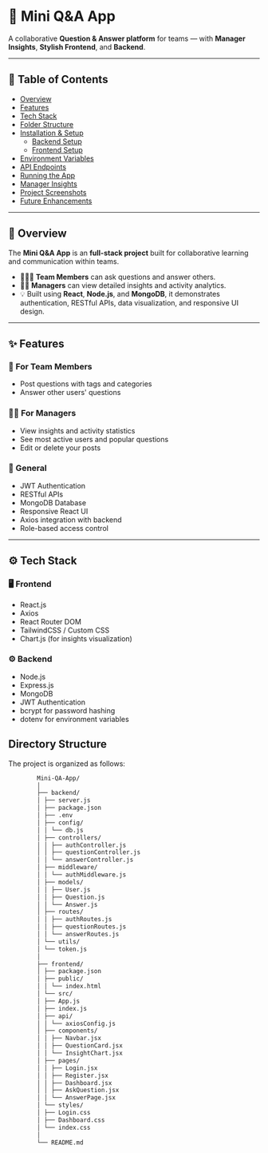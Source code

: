 # 🧠 Mini Q&A App

A collaborative **Question & Answer platform** for teams — with **Manager Insights**, **Stylish Frontend**, and **Backend**.

---

## 📘 Table of Contents
- [Overview](#-overview)
- [Features](#-features)
- [Tech Stack](#-tech-stack)
- [Folder Structure](#-folder-structure)
- [Installation & Setup](#-installation--setup)
  - [Backend Setup](#-backend-setup)
  - [Frontend Setup](#-frontend-setup)
- [Environment Variables](#-environment-variables)
- [API Endpoints](#-api-endpoints)
- [Running the App](#-running-the-app)
- [Manager Insights](#-manager-insights-dashboard)
- [Project Screenshots](#-project-screenshots)
- [Future Enhancements](#-future-enhancements)
---

## 🧩 Overview

The **Mini Q&A App** is an **full-stack project** built for collaborative learning and communication within teams.

- 🧑‍🤝‍🧑 **Team Members** can ask questions and answer others.
- 🧑‍💼 **Managers** can view detailed insights and activity analytics.
- 💡 Built using **React**, **Node.js**, and **MongoDB**, it demonstrates authentication, RESTful APIs, data visualization, and responsive UI design.

---

## ✨ Features

### 👤 For Team Members
- Post questions with tags and categories  
- Answer other users' questions    

### 🧑‍💼 For Managers
- View insights and activity statistics  
- See most active users and popular questions
- Edit or delete your posts 

### 💎 General
- JWT Authentication  
- RESTful APIs  
- MongoDB Database  
- Responsive React UI  
- Axios integration with backend  
- Role-based access control  

---

## ⚙️ Tech Stack

### 🖥 Frontend
- React.js  
- Axios  
- React Router DOM  
- TailwindCSS / Custom CSS  
- Chart.js (for insights visualization)

### ⚙️ Backend
- Node.js  
- Express.js  
- MongoDB   
- JWT Authentication  
- bcrypt for password hashing  
- dotenv for environment variables  

## Directory Structure

The project is organized as follows:

```bash
		Mini-QA-App/
		│
		├── backend/
		│ ├── server.js
		│ ├── package.json
		│ ├── .env
		│ ├── config/
		│ │ └── db.js
		│ ├── controllers/
		│ │ ├── authController.js
		│ │ ├── questionController.js
		│ │ └── answerController.js
		│ ├── middleware/
		│ │ └── authMiddleware.js
		│ ├── models/
		│ │ ├── User.js
		│ │ ├── Question.js
		│ │ └── Answer.js
		│ ├── routes/
		│ │ ├── authRoutes.js
		│ │ ├── questionRoutes.js
		│ │ └── answerRoutes.js
		│ └── utils/
		│ └── token.js
		│
		├── frontend/
		│ ├── package.json
		│ ├── public/
		│ │ └── index.html
		│ └── src/
		│ ├── App.js
		│ ├── index.js
		│ ├── api/
		│ │ └── axiosConfig.js
		│ ├── components/
		│ │ ├── Navbar.jsx
		│ │ ├── QuestionCard.jsx
		│ │ └── InsightChart.jsx
		│ ├── pages/
		│ │ ├── Login.jsx
		│ │ ├── Register.jsx
		│ │ ├── Dashboard.jsx
		│ │ ├── AskQuestion.jsx
		│ │ └── AnswerPage.jsx
		│ └── styles/
		│ ├── Login.css
		│ ├── Dashboard.css
		│ └── index.css
		│
		└── README.md
